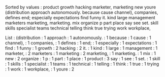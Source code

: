 Sorted by values :
product growth hacking marketer, marketing new youre (distribution approach autonomously. because cause channel), companies, defines end; especially expectations find funny it. kind large management marketers marketing, marketing. mix organize p part place say see set. skill skills specialist teams technical telling think true trying work workplace, 

List :
(distribution : 1
approach : 1
autonomously. : 1
because : 1
cause : 1
channel), : 1
companies, : 1
defines : 1
end; : 1
especially : 1
expectations : 1
find : 1
funny : 1
growth : 2
hacking : 2
it. : 1
kind : 1
large : 1
management : 1
marketer, : 2
marketers : 1
marketing : 2
marketing, : 1
marketing. : 1
mix : 1
new : 2
organize : 1
p : 1
part : 1
place : 1
product : 3
say : 1
see : 1
set. : 1
skill : 1
skills : 1
specialist : 1
teams : 1
technical : 1
telling : 1
think : 1
true : 1
trying : 1
work : 1
workplace, : 1
youre : 2
